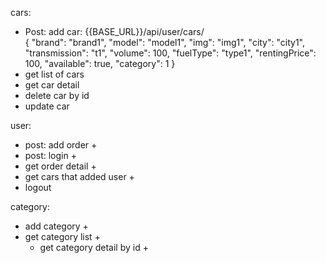 cars:
- Post: add car: {{BASE_URL}}/api/user/cars/ <br>
    {
    "brand": "brand1",
    "model": "model1",
    "img": "img1",
    "city": "city1",
    "transmission": "t1",
    "volume": 100,
    "fuelType": "type1",
    "rentingPrice": 100,
    "available": true,
    "category": 1
    }
- get list of cars
- get car detail
- delete car by id
- update car

user:
- post: add order +
- post: login +
- get order detail +
- get cars that added user +
- logout

category:
- add category +
- get category list +
  - get category detail by id +